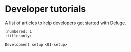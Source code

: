 # Developer tutorials

A list of articles to help developers get started with Deluge.

```{toctree}
:numbered: 1
:titlesonly:

Development setup <01-setup>
```
